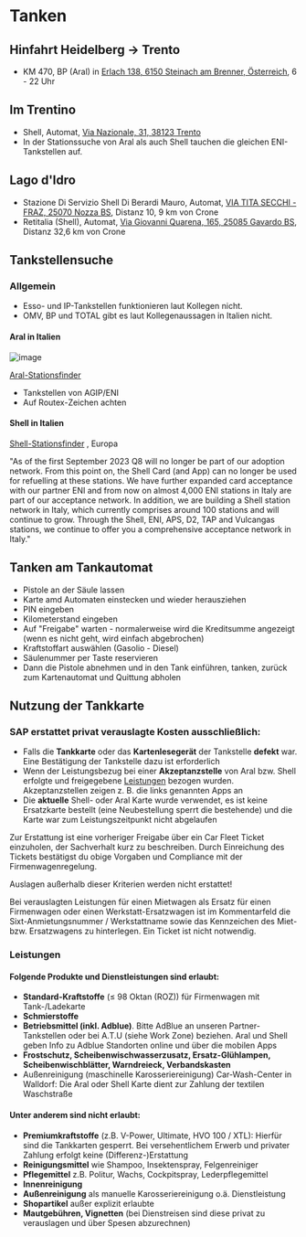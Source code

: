 # Tanken

## Hinfahrt Heidelberg -> Trento
* KM 470, BP (Aral) in [Erlach 138, 6150 Steinach am Brenner, Österreich](https://maps.app.goo.gl/rbBUySTdJorQsa92A), 6 - 22 Uhr

## Im Trentino
* Shell, Automat, [Via Nazionale, 31, 38123 Trento](https://maps.app.goo.gl/h8mrQY99Eps8a1hD7)
* In der Stationssuche von Aral als auch Shell tauchen die gleichen ENI-Tankstellen auf.

## Lago d'Idro
* Stazione Di Servizio Shell Di Berardi Mauro, Automat, [VIA TITA SECCHI - FRAZ, 25070 Nozza BS](https://maps.app.goo.gl/pZdvPGaMErTEgKc19), Distanz 10, 9 km von Crone
* Retitalia (Shell), Automat, [Via Giovanni Quarena, 165, 25085 Gavardo BS](https://maps.app.goo.gl/TVQog8bDLmYx2jvS6), Distanz 32,6 km von Crone

## Tankstellensuche

### Allgemein

* Esso- und IP-Tankstellen funktionieren laut Kollegen nicht.
* OMV, BP und TOTAL gibt es laut Kollegenaussagen in Italien nicht.

#### Aral in Italien
![image](https://encrypted-tbn0.gstatic.com/images?q=tbn:ANd9GcQzKBn4TM-lUq9FVB6fMRIXms8kTw74VXu2AXV26d2uKrVWEYevVZyjJZH1&s)

[Aral-Stationsfinder](https://maps.aral-cardtruck.de/?site=ct&country=IT&countrycode=IT&locale=de_IT&branding=aral)

* Tankstellen von AGIP/ENI
* Auf Routex-Zeichen achten

#### Shell in Italien

[Shell-Stationsfinder](https://www.shell.de/geschaeftskunden/shell-card-tankkarten/tankstellensuche.html#vanity-aHR0cHM6Ly93d3cuc2hlbGwuZGUvZ2VzY2hhZWZ0c2t1bmRlbi9tb2JpbGl0YWV0L3NoZWxsLWNhcmQtdGFua3N0ZWxsZW5zdWNoZS5odG1s) , Europa

"As of the first September 2023 Q8 will no longer be part of our adoption network. From this point on, the Shell Card (and App) can no longer be used for refuelling at these stations. We have further expanded card acceptance with our partner ENI and from now on almost 4,000 ENI stations in Italy are part of our acceptance network. In addition, we are building a Shell station network in Italy, which currently comprises around 100 stations and will continue to grow. Through the Shell, ENI, APS, D2, TAP and Vulcangas stations, we continue to offer you a comprehensive acceptance network in Italy."

## Tanken am Tankautomat
* Pistole an der Säule lassen
* Karte amd Automaten einstecken und wieder herausziehen
* PIN eingeben
* Kilometerstand eingeben
* Auf "Freigabe" warten - normalerweise wird die Kreditsumme angezeigt (wenn es nicht geht, wird einfach abgebrochen)
* Kraftstoffart auswählen (Gasolio - Diesel)
* Säulenummer per Taste reservieren
* Dann die Pistole abnehmen und in den Tank einführen, tanken, zurück zum Kartenautomat und Quittung abholen

## Nutzung der Tankkarte

### SAP erstattet privat verauslagte Kosten ausschließlich:
* Falls die **Tankkarte** oder das **Kartenlesegerät** der Tankstelle **defekt** war. Eine Bestätigung der Tankstelle dazu ist erforderlich
* Wenn der Leistungsbezug bei einer **Akzeptanzstelle** von Aral bzw. Shell erfolgte und freigegebene [Leistungen](#leistungen) bezogen wurden. Akzeptanzstellen zeigen z. B. die links genannten Apps an
* Die **aktuelle** Shell- oder Aral Karte wurde verwendet, es ist keine Ersatzkarte bestellt (eine Neubestellung sperrt die bestehende) und die Karte war zum Leistungszeitpunkt nicht abgelaufen

Zur Erstattung ist eine vorheriger Freigabe über ein Car Fleet Ticket einzuholen, der Sachverhalt kurz zu beschreiben. Durch Einreichung des Tickets bestätigst du obige Vorgaben und Compliance mit der Firmenwagenregelung.

Auslagen außerhalb dieser Kriterien werden nicht erstattet!

Bei verauslagten Leistungen für einen Mietwagen als Ersatz für einen Firmenwagen oder einen Werkstatt-Ersatzwagen ist im Kommentarfeld die Sixt-Anmietungsnummer / Werkstattname sowie das Kennzeichen des Miet-bzw. Ersatzwagens zu hinterlegen. Ein Ticket ist nicht notwendig.


### Leistungen

#### Folgende Produkte und Dienstleistungen sind erlaubt:
* **Standard-Kraftstoffe** (≤ 98 Oktan (ROZ)) für Firmenwagen mit Tank-/Ladekarte
* **Schmierstoffe**
* **Betriebsmittel (inkl. Adblue)**. Bitte AdBlue an unseren Partner-Tankstellen oder bei A.T.U (siehe Work Zone) beziehen. Aral und Shell geben Info zu Adblue Standorten online und über die mobilen Apps
* **Frostschutz, Scheibenwischwasserzusatz, Ersatz-Glühlampen, Scheibenwischblätter, Warndreieck, Verbandskasten**
* Außenreinigung (maschinelle Karosseriereinigung)
Car-Wash-Center in Walldorf: Die Aral oder Shell Karte dient zur Zahlung der textilen Waschstraße

#### Unter anderem sind nicht erlaubt:

* **Premiumkraftstoffe** (z.B. V-Power, Ultimate, HVO 100 / XTL):
Hierfür sind die Tankkarten gesperrt. Bei versehentlichem Erwerb und privater Zahlung erfolgt keine (Differenz-)Erstattung 
* **Reinigungsmittel** wie Shampoo, Insektenspray, Felgenreiniger 
* **Pflegemittel** z.B. Politur, Wachs, Cockpitspray, Lederpflegemittel
* **Innenreinigung**
* **Außenreinigung** als manuelle Karosseriereinigung o.ä. Dienstleistung
* **Shopartikel** außer explizit erlaubte 
* **Mautgebühren, Vignetten** (bei Dienstreisen sind diese privat zu verauslagen und über Spesen abzurechnen)
